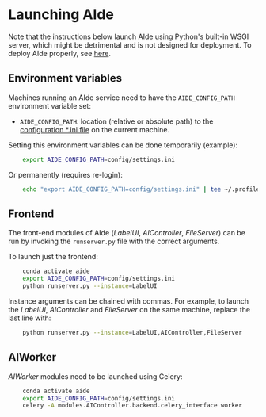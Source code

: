 # Launching AIde

Note that the instructions below launch AIde using Python's built-in WSGI server, which might be detrimental and is not designed for deployment.
To deploy AIde properly, see [here](deployment.md).



## Environment variables
Machines running an AIde service need to have the `AIDE_CONFIG_PATH` environment variable set:

* `AIDE_CONFIG_PATH`: location (relative or absolute path) to the [configuration *.ini file](configure_settings.md) on the current machine.


Setting this environment variables can be done temporarily (example):
```bash
    export AIDE_CONFIG_PATH=config/settings.ini
```

Or permanently (requires re-login):
```bash
    echo "export AIDE_CONFIG_PATH=config/settings.ini" | tee ~/.profile
```


## Frontend
The front-end modules of AIde (_LabelUI_, _AIController_, _FileServer_) can be run by invoking the `runserver.py` file with the correct arguments.

To launch just the frontend:
```bash
    conda activate aide
    export AIDE_CONFIG_PATH=config/settings.ini
    python runserver.py --instance=LabelUI
```

Instance arguments can be chained with commas. For example, to launch the _LabelUI_, _AIController_ and _FileServer_ on the same machine, replace the last line with:
```bash
    python runserver.py --instance=LabelUI,AIController,FileServer
```


## AIWorker
_AIWorker_ modules need to be launched using Celery:
```bash
    conda activate aide
    export AIDE_CONFIG_PATH=config/settings.ini
    celery -A modules.AIController.backend.celery_interface worker
```